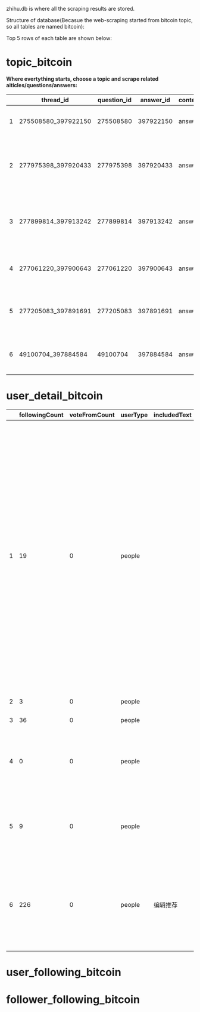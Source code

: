 zhihu.db is where all the scraping results are stored.

Structure of database(Becasue the web-scraping started from bitcoin topic, so all tables are named bitcoin):

Top 5 rows of each table are shown below:

# topic_bitcoin

**Where evertything starts, choose a topic and scrape related aiticles/questions/answers:**

|| thread_id | question_id         | answer_id | content_type | title  | content_href               | user_id                              | user_name                          | user_link     | upvote                                                    | record_date |           | 
|----|-------|---------------------|-----------|--------------|--------|----------------------------|--------------------------------------|------------------------------------|---------------|-----------------------------------------------------------|-------------|-----------| 
| 1         | 275508580_397922150 | 275508580 | 397922150    | answer | 如何看待币圈四月底暴跌？               | /question/275508580/answer/397922150 | mei-you-si-xiang-de-yi-la-guan     | 没有思想的易拉罐      | //www.zhihu.com/people/mei-you-si-xiang-de-yi-la-guan     | 0           | 2018/5/21 | 
| 2         | 277975398_397920433 | 277975398 | 397920433    | answer | 如何看待阮一峰的博客攻击者比特币签名是ywwuyi？ | /question/277975398/answer/397920433 | NA                                 | 知乎用户          | NA                                                        | 0           | 2018/5/21 | 
| 3         | 277899814_397913242 | 277899814 | 397913242    | answer | 如何评价「比特币挖矿将令我们三年后无电可用？」？   | /question/277899814/answer/397913242 | wu-ding-he-78                      | 无定河           | //www.zhihu.com/people/wu-ding-he-78                      | 0           | 2018/5/21 | 
| 4         | 277061220_397900643 | 277061220 | 397900643    | answer | 二线城市投资比特币挖矿有前景吗？           | /question/277061220/answer/397900643 | leo-89-26-90                       | Leo           | //www.zhihu.com/people/leo-89-26-90                       | 0           | 2018/5/21 | 
| 5         | 277205083_397891691 | 277205083 | 397891691    | answer | 作为庄如何抬高自己发行的虚拟货币的价钱?       | /question/277205083/answer/397891691 | engineer-coin                      | Engineer Coin | //www.zhihu.com/people/engineer-coin                      | 0           | 2018/5/21 | 
| 6         | 49100704_397884584  | 49100704  | 397884584    | answer | 比特币交易平台哪个最靠谱？              | /question/49100704/answer/397884584  | zui-li-lun-dao-xing-shi-zhe-hua-19 | 醉里论道醒时折花      | //www.zhihu.com/people/zui-li-lun-dao-xing-shi-zhe-hua-19 | 5           | 2018/5/21 | 


# user_detail_bitcoin

| | followingCount | voteFromCount | userType | includedText | pinsCount | includedArticlesCount | id | favoriteCount                    | voteupCount | commercialQuestionCount | followingColumnsCount | headline | urlToken                        | participatedLiveCount    | isAdvertiser | followingFavlistsCount | favoritedCount | isOrg | followerCount | type | avatarHue | avatarUrlTemplate | followingTopicCount                                                   | description | avatarUrl                                                                                                                                         | columnsCount                                                      | hostedLiveCount | isActive | thankToCount | mutualFolloweesCount | coverUrl | thankFromCount                                                   | voteToCount | answerCount | articlesCount | name | questionCount | includedAnswersCount | url | logsCount                                                           | followingQuestionCount | thankedCount | gender | badge_topic | badge_type | business | company | job                        | location    | major    | school | record_date                        |           | 
|--------|--------|---------------|----------|--------------|-----------|-----------------------|----|----------------------------------|-------------|-------------------------|-----------------------|----------|---------------------------------|--------------------------|--------------|------------------------|----------------|-------|---------------|------|-----------|-------------------|-----------------------------------------------------------------------|-------------|---------------------------------------------------------------------------------------------------------------------------------------------------|-------------------------------------------------------------------|-----------------|----------|--------------|----------------------|----------|------------------------------------------------------------------|-------------|-------------|---------------|------|---------------|----------------------|-----|---------------------------------------------------------------------|------------------------|--------------|--------|-------------|------------|----------|---------|----------------------------|-------------|----------|--------|------------------------------------|-----------| 
| 1              | 19            | 0        | people       |           | 10                    | 0  | c0f192772816db121d05680a3df96654 | 1           | 1556                    | 0                     | 2        | 公众号：老九菜区块链/行业研究员/币情研究、技术分析、一手消息 | 9coins                   | 0            | 0                      | 0              | 1134  | 0             | 2805 | people    |                   | https://pic2.zhimg.com/v2-27987675e3b863355cee8f920246c6b2_{size}.jpg | 15          | 曾经是资深韭菜，现在潜伏到某知名区块链平台战略部，为大家做一手的原创价值投资、短线技术分析；输送紧俏赚钱信息，不定期推荐优质币种；揭发空气币、山寨币、传销币，帮你绕过大坑，飞跃牛熊。区块链行业已经起飞，你身边需要一个懂区块链的人！欢迎关注公众号“老九菜区块链”与我交流，一起见证韭菜的反击。 | https://pic2.zhimg.com/v2-27987675e3b863355cee8f920246c6b2_is.jpg | 1               | 0        | 1521379621   | 0                    | 0        | https://pic3.zhimg.com/v2-026cb8dbe25ff6e7985316bb464e0a7e_r.jpg | 0           | 0           | 15            | 31   | 老九菜           | 0                    | 0   | http://www.zhihu.com/api/v4/people/c0f192772816db121d05680a3df96654 | 31                     | 21           | 290    | 1           | NA         | NA       | 高新科技    | 区块链(Blockchain)            | 行业研究员       | 北京       | NA     | 伦敦大学学院 (University College London) | 2018/5/21 | 
| 2              | 3             | 0        | people       |           | 0                     | 0  | 94b4f4b263a8a64bcdf500743500ed59 | 0           | 53                      | 0                     | 0        |                                 | da-da-da-ge-bie-sha-wo-2 | 0            | 0                      | 0              | 8     | 0             | 5    | people    | 0x6f8096          | https://pic4.zhimg.com/v2-cec9ded3659b201fad3235a20bf1e06c_{size}.jpg | 0           |                                                                                                                                                   | https://pic4.zhimg.com/v2-cec9ded3659b201fad3235a20bf1e06c_is.jpg | 0               | 0        | 1526790455   | 0                    | 0        |                                                                  | 0           | 0           | 3             | 0    | 大大大哥别杀我       | 0                    | 0   | http://www.zhihu.com/api/v4/people/94b4f4b263a8a64bcdf500743500ed59 | 0                      | 3            | 8      | -1          | NA         | NA       | NA      | NA                         | NA          | NA       | NA     | NA                                 | 2018/5/21 | 
| 3              | 36            | 0        | people       |           | 0                     | 0  | 647ea90a251cc0dfe332ef7f68c7c207 | 0           | 39                      | 0                     | 0        | 工程师                             | engineer-coin            | 0            | 0                      | 0              | 163   | 0             | 92   | people    | 0x7a6239          | https://pic2.zhimg.com/v2-ad4d3ef6a958df286feadff8059c5fd2_{size}.jpg | 1           |                                                                                                                                                   | https://pic2.zhimg.com/v2-ad4d3ef6a958df286feadff8059c5fd2_is.jpg | 0               | 0        | 1526722690   | 0                    | 0        |                                                                  | 0           | 0           | 6             | 2    | Engineer Coin | 0                    | 0   | http://www.zhihu.com/api/v4/people/647ea90a251cc0dfe332ef7f68c7c207 | 0                      | 7            | 14     | -1          | NA         | NA       | NA      | NA                         | NA          | NA       | NA     | NA                                 | 2018/5/21 | 
| 4              | 0             | 0        | people       |           | 0                     | 0  | 8da4621ca2c137b1db34329f3863b2fe | 0           | 321                     | 0                     | 0        | 区块链独立投资者，布道者，心理咨询师，摄影爱好者        | juneorjim                | 0            | 0                      | 0              | 198   | 0             | 386  | people    |                   | https://pic2.zhimg.com/v2-d383b0e2b37cd104ce5392b1384f11c3_{size}.jpg | 4           | 个人vx：「han_juice 」，加我请备注「知乎」                                                                                                                       | https://pic2.zhimg.com/v2-d383b0e2b37cd104ce5392b1384f11c3_is.jpg | 0               | 0        | 1522204218   | 0                    | 0        | https://pic1.zhimg.com/v2-24ac59f8875304db6ddaf6ffc99ad7b6_r.jpg | 0           | 0           | 4             | 5    | Juneorjim     | 0                    | 0   | http://www.zhihu.com/api/v4/people/8da4621ca2c137b1db34329f3863b2fe | 0                      | 4            | 13     | 1           | NA         | NA       | NA      | NA                         | NA          | NA       | NA     | NA                                 | 2018/5/21 | 
| 5              | 9             | 0        | people       |           | 0                     | 0  | 37655fbb05db12b74326d7c71293989f | 0           | 214                     | 0                     | 7        | 技术营销党                           | microawareness           | 0            | 0                      | 0              | 289   | 0             | 298  | people    |                   | https://pic3.zhimg.com/v2-e06b0f468299d9b8c3566dbd969febc3_{size}.jpg | 5           | 技术营销党，量化交易，区块链社群&lt;币盈会&gt;，公众号&lt;刹那区块链&gt;                                                                                                      | https://pic3.zhimg.com/v2-e06b0f468299d9b8c3566dbd969febc3_is.jpg | 1               | 0        | 1            | 0                    | 0        | https://pic2.zhimg.com/v2-90d47d4546441190892171c3270aa288_r.jpg | 0           | 0           | 17            | 73   | 微觉            | 0                    | 0   | http://www.zhihu.com/api/v4/people/37655fbb05db12b74326d7c71293989f | 0                      | 39           | 46     | 1           | NA         | NA       | 高新科技    | jiashidata.com             | NA          | 上海,北京,浙江 | NA     | 杭州电子科技大学                           | 2018/5/21 | 
| 6              | 226           | 0        | people       | 编辑推荐      | 2                     | 2  | 803346fc485f89b5232a0d105123cc85 | 6           | 35476                   | 0                     | 51       | 技术分享 咨询：yrjyrj-hero             | li-ming-yang-86-56       | 1            | 0                      | 1              | 11224 | 0             | 8893 | people    |                   | https://pic2.zhimg.com/v2-86ee29fa490595c294c7ec4cd2dc71a2_{size}.jpg | 55          |                                                                                                                                                   | https://pic2.zhimg.com/v2-86ee29fa490595c294c7ec4cd2dc71a2_is.jpg | 1               | 0        | 1447593792   | 0                    | 0        | https://pic4.zhimg.com/v2-aedafc643ac56650de728ec342fa6b4c_r.jpg | 0           | 0           | 673           | 29   | 李明阳           | 11                   | 0   | http://www.zhihu.com/api/v4/people/803346fc485f89b5232a0d105123cc85 | 71                     | 780          | 3167   | 1           | NA         | NA       | 互联网     | IBM,大众集团（Volkswagen Group） | 软件工程师,软件工程师 | 北京       | NA     | NA                                 | 2018/5/21 | 



# user_following_bitcoin

# follower_following_bitcoin
